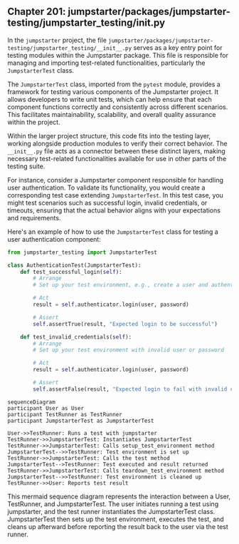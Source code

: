 ## Chapter 201: jumpstarter/packages/jumpstarter-testing/jumpstarter_testing/__init__.py

 In the `jumpstarter` project, the file `jumpstarter/packages/jumpstarter-testing/jumpstarter_testing/__init__.py` serves as a key entry point for testing modules within the Jumpstarter package. This file is responsible for managing and importing test-related functionalities, particularly the `JumpstarterTest` class.

The `JumpstarterTest` class, imported from the `pytest` module, provides a framework for testing various components of the Jumpstarter project. It allows developers to write unit tests, which can help ensure that each component functions correctly and consistently across different scenarios. This facilitates maintainability, scalability, and overall quality assurance within the project.

Within the larger project structure, this code fits into the testing layer, working alongside production modules to verify their correct behavior. The `__init__.py` file acts as a connector between these distinct layers, making necessary test-related functionalities available for use in other parts of the testing suite.

For instance, consider a Jumpstarter component responsible for handling user authentication. To validate its functionality, you would create a corresponding test case extending `JumpstarterTest`. In this test case, you might test scenarios such as successful login, invalid credentials, or timeouts, ensuring that the actual behavior aligns with your expectations and requirements.

Here's an example of how to use the `JumpstarterTest` class for testing a user authentication component:

```python
from jumpstarter_testing import JumpstarterTest

class AuthenticationTest(JumpstarterTest):
    def test_successful_login(self):
        # Arrange
        # Set up your test environment, e.g., create a user and authenticate it

        # Act
        result = self.authenticator.login(user, password)

        # Assert
        self.assertTrue(result, "Expected login to be successful")

    def test_invalid_credentials(self):
        # Arrange
        # Set up your test environment with invalid user or password

        # Act
        result = self.authenticator.login(user, password)

        # Assert
        self.assertFalse(result, "Expected login to fail with invalid credentials")
```

 ```mermaid
sequenceDiagram
participant User as User
participant TestRunner as TestRunner
participant JumpstarterTest as JumpstarterTest

User->>TestRunner: Runs a test with jumpstarter
TestRunner->>JumpstarterTest: Instantiates JumpstarterTest
TestRunner->>JumpstarterTest: Calls setup_test_environment method
JumpstarterTest-->>TestRunner: Test environment is set up
TestRunner->>JumpstarterTest: Calls the test method
JumpstarterTest-->TestRunner: Test executed and result returned
TestRunner->>JumpstarterTest: Calls teardown_test_environment method
JumpstarterTest-->>TestRunner: Test environment is cleaned up
TestRunner->>User: Reports test result
```
This mermaid sequence diagram represents the interaction between a User, TestRunner, and JumpstarterTest. The user initiates running a test using jumpstarter, and the test runner instantiates the JumpstarterTest class. JumpstarterTest then sets up the test environment, executes the test, and cleans up afterward before reporting the result back to the user via the test runner.